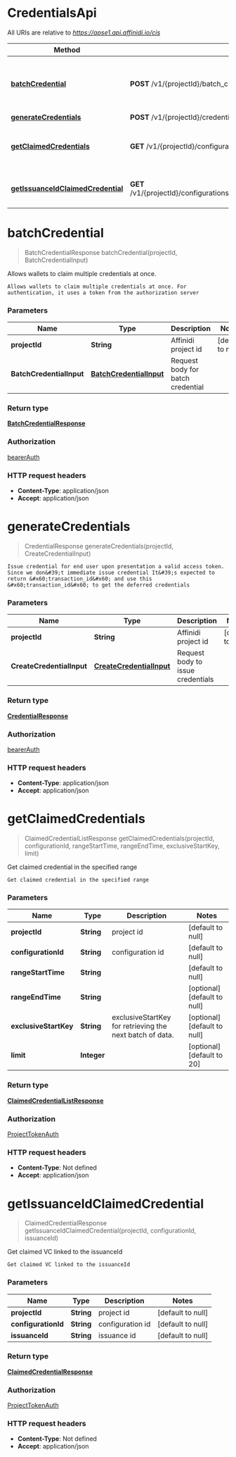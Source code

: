 # CredentialsApi

All URIs are relative to *https://apse1.api.affinidi.io/cis*

| Method                                                                                 | HTTP request                                                                                | Description                                           |
| -------------------------------------------------------------------------------------- | ------------------------------------------------------------------------------------------- | ----------------------------------------------------- |
| [**batchCredential**](CredentialsApi.md#batchCredential)                               | **POST** /v1/{projectId}/batch_credential                                                   | Allows wallets to claim multiple credentials at once. |
| [**generateCredentials**](CredentialsApi.md#generateCredentials)                       | **POST** /v1/{projectId}/credential                                                         |                                                       |
| [**getClaimedCredentials**](CredentialsApi.md#getClaimedCredentials)                   | **GET** /v1/{projectId}/configurations/{configurationId}/credentials                        | Get claimed credential in the specified range         |
| [**getIssuanceIdClaimedCredential**](CredentialsApi.md#getIssuanceIdClaimedCredential) | **GET** /v1/{projectId}/configurations/{configurationId}/issuances/{issuanceId}/credentials | Get claimed VC linked to the issuanceId               |

<a name="batchCredential"></a>

# **batchCredential**

> BatchCredentialResponse batchCredential(projectId, BatchCredentialInput)

Allows wallets to claim multiple credentials at once.

    Allows wallets to claim multiple credentials at once. For authentication, it uses a token from the authorization server

### Parameters

| Name                     | Type                                                          | Description                       | Notes             |
| ------------------------ | ------------------------------------------------------------- | --------------------------------- | ----------------- |
| **projectId**            | **String**                                                    | Affinidi project id               | [default to null] |
| **BatchCredentialInput** | [**BatchCredentialInput**](../Models/BatchCredentialInput.md) | Request body for batch credential |                   |

### Return type

[**BatchCredentialResponse**](../Models/BatchCredentialResponse.md)

### Authorization

[bearerAuth](../README.md#bearerAuth)

### HTTP request headers

- **Content-Type**: application/json
- **Accept**: application/json

<a name="generateCredentials"></a>

# **generateCredentials**

> CredentialResponse generateCredentials(projectId, CreateCredentialInput)

    Issue credential for end user upon presentation a valid access token. Since we don&#39;t immediate issue credential It&#39;s expected to return &#x60;transaction_id&#x60; and use this &#x60;transaction_id&#x60; to get the deferred credentials

### Parameters

| Name                      | Type                                                            | Description                       | Notes             |
| ------------------------- | --------------------------------------------------------------- | --------------------------------- | ----------------- |
| **projectId**             | **String**                                                      | Affinidi project id               | [default to null] |
| **CreateCredentialInput** | [**CreateCredentialInput**](../Models/CreateCredentialInput.md) | Request body to issue credentials |                   |

### Return type

[**CredentialResponse**](../Models/CredentialResponse.md)

### Authorization

[bearerAuth](../README.md#bearerAuth)

### HTTP request headers

- **Content-Type**: application/json
- **Accept**: application/json

<a name="getClaimedCredentials"></a>

# **getClaimedCredentials**

> ClaimedCredentialListResponse getClaimedCredentials(projectId, configurationId, rangeStartTime, rangeEndTime, exclusiveStartKey, limit)

Get claimed credential in the specified range

    Get claimed credential in the specified range

### Parameters

| Name                  | Type        | Description                                              | Notes                        |
| --------------------- | ----------- | -------------------------------------------------------- | ---------------------------- |
| **projectId**         | **String**  | project id                                               | [default to null]            |
| **configurationId**   | **String**  | configuration id                                         | [default to null]            |
| **rangeStartTime**    | **String**  |                                                          | [default to null]            |
| **rangeEndTime**      | **String**  |                                                          | [optional] [default to null] |
| **exclusiveStartKey** | **String**  | exclusiveStartKey for retrieving the next batch of data. | [optional] [default to null] |
| **limit**             | **Integer** |                                                          | [optional] [default to 20]   |

### Return type

[**ClaimedCredentialListResponse**](../Models/ClaimedCredentialListResponse.md)

### Authorization

[ProjectTokenAuth](../README.md#ProjectTokenAuth)

### HTTP request headers

- **Content-Type**: Not defined
- **Accept**: application/json

<a name="getIssuanceIdClaimedCredential"></a>

# **getIssuanceIdClaimedCredential**

> ClaimedCredentialResponse getIssuanceIdClaimedCredential(projectId, configurationId, issuanceId)

Get claimed VC linked to the issuanceId

    Get claimed VC linked to the issuanceId

### Parameters

| Name                | Type       | Description      | Notes             |
| ------------------- | ---------- | ---------------- | ----------------- |
| **projectId**       | **String** | project id       | [default to null] |
| **configurationId** | **String** | configuration id | [default to null] |
| **issuanceId**      | **String** | issuance id      | [default to null] |

### Return type

[**ClaimedCredentialResponse**](../Models/ClaimedCredentialResponse.md)

### Authorization

[ProjectTokenAuth](../README.md#ProjectTokenAuth)

### HTTP request headers

- **Content-Type**: Not defined
- **Accept**: application/json
